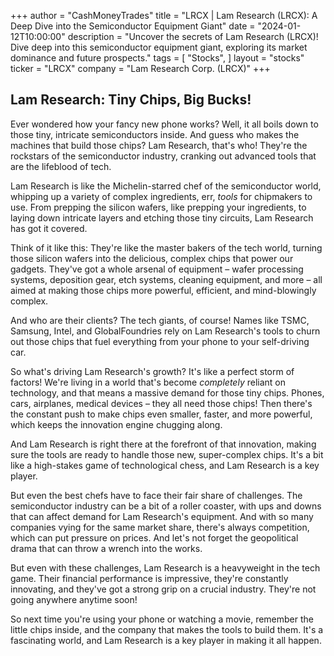+++
author = "CashMoneyTrades"
title = "LRCX |  Lam Research (LRCX): A Deep Dive into the Semiconductor Equipment Giant"
date = "2024-01-12T10:00:00"
description = "Uncover the secrets of Lam Research (LRCX)! Dive deep into this semiconductor equipment giant, exploring its market dominance and future prospects."
tags = [
"Stocks",
]
layout = "stocks"
ticker = "LRCX"
company = "Lam Research Corp. (LRCX)"
+++
        


## Lam Research: Tiny Chips, Big Bucks!

Ever wondered how your fancy new phone works? Well, it all boils down to those tiny, intricate semiconductors inside. And guess who makes the machines that build those chips?  Lam Research, that's who! They're the rockstars of the semiconductor industry, cranking out advanced tools that are the lifeblood of tech.  

Lam Research is like the Michelin-starred chef of the semiconductor world, whipping up a variety of complex ingredients, err, *tools* for chipmakers to use.  From prepping the silicon wafers, like prepping your ingredients, to laying down intricate layers and etching those tiny circuits, Lam Research has got it covered. 

Think of it like this:  They're like the master bakers of the tech world, turning those silicon wafers into the delicious, complex chips that power our gadgets.  They've got a whole arsenal of equipment – wafer processing systems, deposition gear, etch systems, cleaning equipment, and more – all aimed at making those chips more powerful, efficient, and mind-blowingly complex.

And who are their clients?  The tech giants, of course!  Names like TSMC, Samsung, Intel, and GlobalFoundries rely on Lam Research's tools to churn out those chips that fuel everything from your phone to your self-driving car.

So what's driving Lam Research's growth? It's like a perfect storm of factors! We're living in a world that's become *completely* reliant on technology, and that means a massive demand for those tiny chips.  Phones, cars, airplanes, medical devices – they all need those chips!  Then there's the constant push to make chips even smaller, faster, and more powerful, which keeps the innovation engine chugging along. 

And Lam Research is right there at the forefront of that innovation, making sure the tools are ready to handle those new, super-complex chips.  It's a bit like a high-stakes game of technological chess, and Lam Research is a key player. 

But even the best chefs have to face their fair share of challenges.  The semiconductor industry can be a bit of a roller coaster, with ups and downs that can affect demand for Lam Research's equipment.  And with so many companies vying for the same market share, there's always competition, which can put pressure on prices.  And let's not forget the geopolitical drama that can throw a wrench into the works.

But even with these challenges, Lam Research is a heavyweight in the tech game.  Their financial performance is impressive, they're constantly innovating, and they've got a strong grip on a crucial industry.  They're not going anywhere anytime soon!  

So next time you're using your phone or watching a movie, remember the little chips inside, and the company that makes the tools to build them.  It's a fascinating world, and Lam Research is a key player in making it all happen. 

        